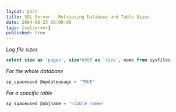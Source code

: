 ```yaml
---
layout: post
title: SQL Server - Retrieving Database and Table Sizes
date: 2004-08-23 00:00:00
tags: [sqlserver]
published: true
---
```


*Log file sizes*

```sql
select size as 'pages', size*8000 as 'size', name from sysfiles
```

*For the whole database*

```sql
sp_spaceused @updateusage = 'TRUE'
```

*For a specific table*

```sql
sp_spaceused @objname = '<table_name>'
```
